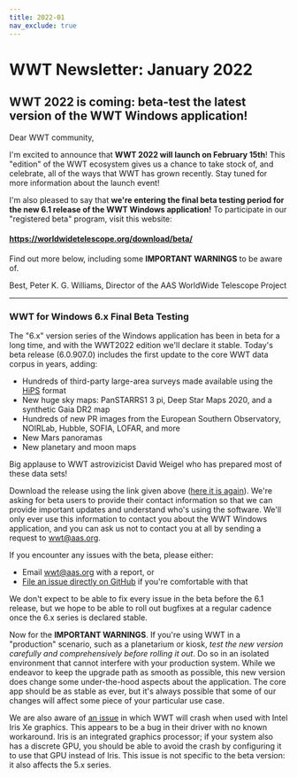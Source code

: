 ```yaml
---
title: 2022-01
nav_exclude: true
---
```


# WWT Newsletter: January 2022

## WWT 2022 is coming: beta-test the latest version of the WWT Windows application!

Dear WWT community,

I'm excited to announce that **WWT 2022 will launch on February 15th**! This
"edition" of the WWT ecosystem gives us a chance to take stock of, and
celebrate, all of the ways that WWT has grown recently. Stay tuned for more
information about the launch event!

I'm also pleased to say that **we're entering the final beta testing period for
the new 6.1 release of the WWT Windows application!** To participate in our
"registered beta" program, visit this website:

#### <https://worldwidetelescope.org/download/beta/>

Find out more below, including some **IMPORTANT WARNINGS** to be aware of.

Best,
Peter K. G. Williams, Director of the AAS WorldWide Telescope Project

---

### WWT for Windows 6.x Final Beta Testing

The "6.x" version series of the Windows application has been in beta for a long
time, and with the WWT2022 edition we'll declare it stable. Today's beta release
(6.0.907.0) includes the first update to the core WWT data corpus in years,
adding:

- Hundreds of third-party large-area surveys made available using the
  [HiPS](http://aladin.u-strasbg.fr/hips/) format
- New huge sky maps: PanSTARRS1 3 pi, Deep Star Maps 2020, and a synthetic Gaia
  DR2 map
- Hundreds of new PR images from the European Southern Observatory, NOIRLab,
  Hubble, SOFIA, LOFAR, and more
- New Mars panoramas
- New planetary and moon maps

Big applause to WWT astrovizicist David Weigel who has prepared most of these data sets!

Download the release using the link given above ([here it is
again](https://worldwidetelescope.org/download/beta/)). We're asking for beta
users to provide their contact information so that we can provide important
updates and understand who's using the software. We'll only ever use this
information to contact you about the WWT Windows application, and you can ask us
not to contact you at all by sending a request to <wwt@aas.org>.

If you encounter any issues with the beta, please either:

- Email <wwt@aas.org> with a report, or
- [File an issue directly on
  GitHub](https://github.com/WorldWideTelescope/wwt-windows-client/issues) if
  you're comfortable with that

We don't expect to be able to fix every issue in the beta before the 6.1
release, but we hope to be able to roll out bugfixes at a regular cadence once
the 6.x series is declared stable.

Now for the **IMPORTANT WARNINGS**. If you're using WWT in a "production"
scenario, such as a planetarium or kiosk, *test the new version carefully and
comprehensively before rolling it out*. Do so in an isolated environment that
cannot interfere with your production system. While we endeavor to keep the
upgrade path as smooth as possible, this new version does change some
under-the-hood aspects about the application. The core app should be as stable
as ever, but it's always possible that some of our changes will affect some
piece of your particular use case.

We are also aware of [an
issue](https://github.com/WorldWideTelescope/wwt-windows-client/issues/196) in
which WWT will crash when used with Intel Iris Xe graphics. This appears to be a
bug in their driver with no known workaround. Iris is an integrated graphics
processor; if your system also has a discrete GPU, you should be able to avoid
the crash by configuring it to use that GPU instead of Iris. This issue is not
specific to the beta version: it also affects the 5.x series.